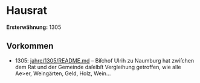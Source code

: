 # Hausrat

**Ersterwähnung:** 1305

## Vorkommen
- 1305: [jahre/1305/README.md](../jahre/1305/README.md) – Biſchof Ulrih zu Naumburg hat zwiſchen dem Rat
und der Gemeinde daſelbſt Vergleihung getroffen, wie
alle Ae>er, Weingärten, Geld, Holz, Wein...
